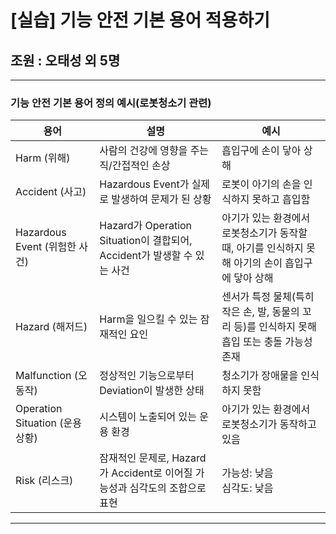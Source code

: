 # [실습] 기능 안전 기본 용어 적용하기

## 조원 : 오태성 외 5명

---

### 기능 안전 기본 용어 정의 예시(로봇청소기 관련)

| 용어                          | 설명                                                                 | 예시                                                         |
|-----------------------------|----------------------------------------------------------------------|--------------------------------------------------------------|
| Harm (위해)                 | 사람의 건강에 영향을 주는 직/간접적인 손상                           | 흡입구에 손이 닿아 상해                                      |
| Accident (사고)            | Hazardous Event가 실제로 발생하여 문제가 된 상황                    | 로봇이 아기의 손을 인식하지 못하고 흡입함                    |
| Hazardous Event (위험한 사건) | Hazard가 Operation Situation이 결합되어, Accident가 발생할 수 있는 사건 | 아기가 있는 환경에서 로봇청소기가 동작할 때, 아기를 인식하지 못해 아기의 손이 흡입구에 닿아 상해 |
| Hazard (해저드)            | Harm을 일으킬 수 있는 잠재적인 요인                                  | 센서가 특정 물체(특히 작은 손, 발, 동물의 꼬리 등)를 인식하지 못해 흡입 또는 충돌 가능성 존재 |
| Malfunction (오동작)       | 정상적인 기능으로부터 Deviation이 발생한 상태                        | 청소기가 장애물을 인식하지 못함                             |
| Operation Situation (운용 상황) | 시스템이 노출되어 있는 운용 환경                                      | 아기가 있는 환경에서 로봇청소기가 동작하고 있음              |
| Risk (리스크)              | 잠재적인 문제로, Hazard가 Accident로 이어질 가능성과 심각도의 조합으로 표현 | 가능성: 낮음<br>심각도: 낮음                                 |

---